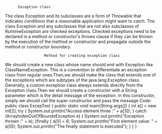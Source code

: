           Exception class
   The class Exception and its subclasses are a form of Throwable that indicates conditions that a reasonable application might want to catch.
The class Exception and any subclasses that are not also subclasses of RuntimeException are checked exceptions. Checked exceptions need to be declared in a method or constructor's throws clause if they can be thrown by the execution of the method or constructor and propagate outside the method or constructor boundary.
                       
                      Method for creating exception class
   We should  create a new class whose name should end with Exception like ClassNameException.  This is a convention to differentiate an exception class from regular ones.Then,we should    make  the class that extends one of the exceptions which are subtypes of the    java.lang.Exception class. Generally, a custom exception class always extends directly from    the Exception class.Then we should create a constructor with a String parameter which is    the detail message of the exception. In this constructor, simply we should call the super    constructor and pass the message
                       Code: 
          public class ExcepTest {
          public static void main(String args[]) {
          int a[] = new int[2];
          try {
          System.out.println("Access element three :" + a[3]);
          } catch (ArrayIndexOutOfBoundsException e) {
          System.out.println("Exception thrown  :" + e);
          }finally {
         a[0] = 6;
         System.out.println("First element value: " + a[0]);
         System.out.println("The finally statement is executed");
         }
         }
         }
  
